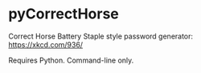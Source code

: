 # pyCorrectHorse
Correct Horse Battery Staple style password generator: https://xkcd.com/936/

Requires Python. Command-line only.
